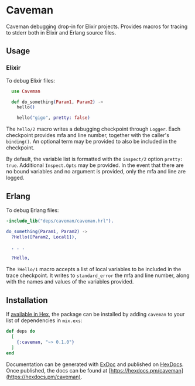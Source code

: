 # Caveman

Caveman debugging drop-in for Elixir projects. Provides macros for tracing to
stderr both in Elixir and Erlang source files.

## Usage

### Elixir

To debug Elixir files:

```elixir
  use Caveman

  def do_something(Param1, Param2) ->
    hello()

    hello("gigo", pretty: false)
```

The `hello/2` macro writes a debugging checkpoint through `Logger`. Each
checkpoint provides mfa and line number, together with the caller's `binding()`.
An optional term may be provided to also be included in the checkpoint.

By default, the variable list is formatted with the `inspect/2` option
`pretty: true`. Additional `Inspect.Opts` may be provided. In the event that
there are no bound variables and no argument is provided, only the mfa and
line are logged.

## Erlang

To debug Erlang files:

```erlang
-include_lib("deps/caveman/caveman.hrl").

do_something(Param1, Param2) ->
  ?Hello([Param2, Local1]),

  . . .

  ?Hello,
```

The `?Hello/1` macro accepts a list of local variables to be included in the
trace checkpoint. It writes to `standard_error` the mfa and line number, along
with the names and values of the variables provided.

## Installation

If [available in Hex](https://hex.pm/docs/publish), the package can be installed
by adding `caveman` to your list of dependencies in `mix.exs`:

```elixir
def deps do
  [
    {:caveman, "~> 0.1.0"}
  ]
end
```

Documentation can be generated with [ExDoc](https://github.com/elixir-lang/ex_doc)
and published on [HexDocs](https://hexdocs.pm). Once published, the docs can
be found at [https://hexdocs.pm/caveman](https://hexdocs.pm/caveman).
